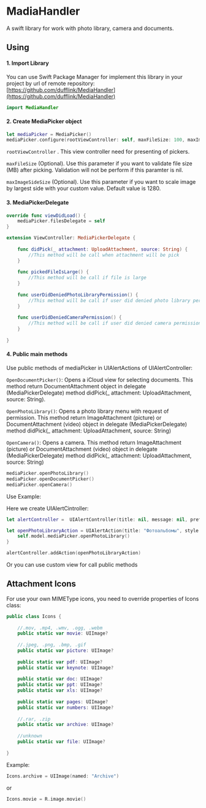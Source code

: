 # MadiaHandler

A swift library for work with photo library, camera and documents.

## Using

#### 1. Import Library

You can use Swift Package Manager for implement this library in your project by url of remote repository:
[https://github.com/dufflink/MediaHandler](https://github.com/dufflink/MediaHandler)

```swift
import MediaHandler
```
#### 2. Create MediaPicker object

```swift
let mediaPicker = MediaPicker()
mediaPicker.configure(rootViewController: self, maxFileSize: 100, maxImageSideSize: 1280)
```
`rootViewController` . This view controller need for presenting of pickers.

`maxFileSize` (Optional). Use this parameter if you want to validate file size (MB) after picking. Validation will not be perform if this paramter is nil.

`maxImageSideSize` (Optional). Use this parameter if you want to scale image by largest side with your custom value. Default value is 1280.

#### 3. MediaPickerDelegate

```swift
override func viewDidLoad() {
    mediaPicker.filesDelegate = self
}

extension ViewController: MediaPickerDelegate {
    
    func didPick(_ attachment: UploadAttachment, source: String) {
        //This method will be call when attachment will be pick
    }
    
    func pickedFileIsLarge() {
        //This method will be call if file is large
    }
    
    func userDidDeniedPhotoLibraryPermission() {
        //This method will be call if user did denied photo library permission
    }
    
    func userDidDeniedCameraPermission() {
        //This method will be call if user did denied camera permission
    }
    
}
```

#### 4. Public main methods


Use public methods of mediaPicker in UIAlertActions of UIAlertController:

`OpenDocumentPicker()`: Opens a iCloud view for selecting documents. This method return DocumentAttachment object in delegate (MediaPickerDelegate) method didPick(_ attachment: UploadAttachment, source: String).

`OpenPhotoLibrary()`: Opens a photo library menu with request of permission. This method return ImageAttachment (picture) or DocumentAttachment (video) object in delegate (MediaPickerDelegate) method didPick(_ attachment: UploadAttachment, source: String)

`OpenCamera()`: Opens a camera. This method return ImageAttachment (picture) or DocumentAttachment (video) object in delegate (MediaPickerDelegate) method didPick(_ attachment: UploadAttachment, source: String)


```swift
mediaPicker.openPhotoLibrary()
mediaPicker.openDocumentPicker()
mediaPicker.openCamera()
```
Use Example:

Here we create UIAlertCintroller:

```swift
let alertController =  UIAlertController(title: nil, message: nil, preferredStyle: .actionSheet)

let openPhotoLibraryAction = UIAlertAction(title: "Фотоальбомы", style: .default) { _ in
    self.model.mediaPicker.openPhotoLibrary()
}

alertController.addAction(openPhotoLibraryAction)
```
Or you can use custom view for call public methods

## Attachment Icons

For use your own MIMEType icons, you need to override properties of Icons class:

```swift
public class Icons {
    
    //.mov, .mp4, .wmv, .ogg, .webm
    public static var movie: UIImage?
    
    //.jpeg, .png, .bmp, .gif
    public static var picture: UIImage?
    
    public static var pdf: UIImage?
    public static var keynote: UIImage?
    
    public static var doc: UIImage?
    public static var ppt: UIImage?
    public static var xls: UIImage?
    
    public static var pages: UIImage?
    public static var numbers: UIImage?
    
    //.rar, .zip
    public static var archive: UIImage?
    
    //unknown
    public static var file: UIImage?
    
}
```
Example:

```swift
Icons.archive = UIImage(named: "Archive")
```
or

```swift
Icons.movie = R.image.movie()
```
